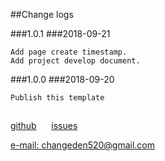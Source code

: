 ##Change logs

###1.0.1
###2018-09-21
```
Add page create timestamp.
Add project develop document.
```

###1.0.0
###2018-09-20
```
Publish this template
```

##
[github](https://github.com/ChangedenCZD/vue-multi)&nbsp;&nbsp;&nbsp;&nbsp;&nbsp;
[issues](https://github.com/ChangedenCZD/vue-multi/issues)&nbsp;&nbsp;&nbsp;&nbsp;&nbsp;

[e-mail: changeden520@gmail.com]()
